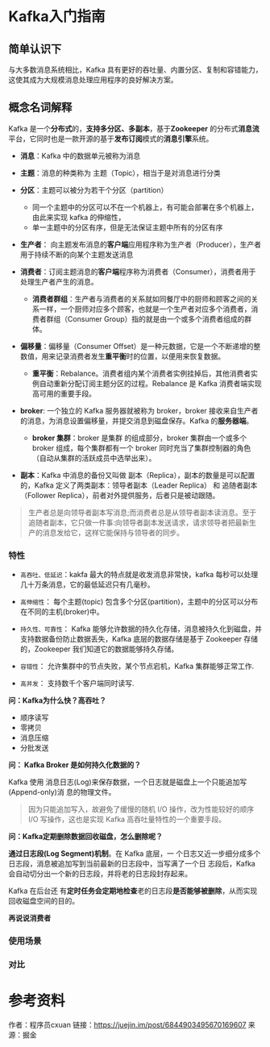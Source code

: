 # Kafka入门指南

## 简单认识下

与大多数消息系统相比，Kafka 具有更好的吞吐量、内置分区、复制和容错能力，这使其成为大规模消息处理应用程序的良好解决方案。



## 概念名词解释
Kafka 是一个**分布式**的，**支持多分区、多副本**，基于**Zookeeper** 的分布式**消息流**平台，它同时也是一款开源的基于**发布订阅**模式的**消息引擎**系统。

- **消息**：Kafka 中的数据单元被称为消息
- **主题**：消息的种类称为 主题（Topic），相当于是对消息进行分类
- **分区**：主题可以被分为若干个分区（partition）
  - 同一个主题中的分区可以不在一个机器上，有可能会部署在多个机器上，由此来实现 kafka 的伸缩性，
  - 单一主题中的分区有序，但是无法保证主题中所有的分区有序
- **生产者**： 向主题发布消息的**客户端**应用程序称为生产者（Producer），生产者用于持续不断的向某个主题发送消息
- **消费者**：订阅主题消息的**客户端**程序称为消费者（Consumer），消费者用于处理生产者产生的消息。
  - **消费者群组**：生产者与消费者的关系就如同餐厅中的厨师和顾客之间的关系一样，一个厨师对应多个顾客，也就是一个生产者对应多个消费者，消费者群组（Consumer Group）指的就是由一个或多个消费者组成的群体。
- **偏移量**：偏移量（Consumer Offset）是一种元数据，它是一个不断递增的整数值，用来记录消费者发生**重平衡**时的位置，以便用来恢复数据。
  - **重平衡**：Rebalance。消费者组内某个消费者实例挂掉后，其他消费者实例自动重新分配订阅主题分区的过程。Rebalance 是 Kafka 消费者端实现高可用的重要手段。
  
- **broker**: 一个独立的 Kafka 服务器就被称为 broker，broker 接收来自生产者的消息，为消息设置偏移量，并提交消息到磁盘保存。Kafka 的**服务器端**。
  - **broker 集群**：broker 是集群 的组成部分，broker 集群由一个或多个 broker 组成，每个集群都有一个 broker 同时充当了集群控制器的角色（自动从集群的活跃成员中选举出来）。
- **副本**：Kafka 中消息的备份又叫做 副本（Replica），副本的数量是可以配置的，Kafka 定义了两类副本：领导者副本（Leader Replica） 和 追随者副本（Follower Replica），前者对外提供服务，后者只是被动跟随。
>生产者总是向领导者副本写消息;而消费者总是从领导者副本读消息。至于追随者副本，它只做一件事:向领导者副本发送请求，请求领导者把最新生产的消息发给它，这样它能保持与领导者的同步。



### 特性

- `高吞吐、低延迟`：kakfa 最大的特点就是收发消息非常快，kafka 每秒可以处理几十万条消息，它的最低延迟只有几毫秒。
- `高伸缩性`： 每个主题(topic) 包含多个分区(partition)，主题中的分区可以分布在不同的主机(broker)中。
- `持久性、可靠性`： Kafka 能够允许数据的持久化存储，消息被持久化到磁盘，并支持数据备份防止数据丢失，Kafka 底层的数据存储是基于 Zookeeper 存储的，Zookeeper 我们知道它的数据能够持久存储。
- `容错性`： 允许集群中的节点失败，某个节点宕机，Kafka 集群能够正常工作. 
  
- `高并发`： 支持数千个客户端同时读写.

**问：Kafka为什么快？高吞吐？**
* 顺序读写
* 零拷贝
* 消息压缩
* 分批发送


**问： Kafka Broker 是如何持久化数据的？**

Kafka 使用 消息日志(Log)来保存数据，一个日志就是磁盘上一个只能追加写(Append-only)消 息的物理文件。
>因为只能追加写入，故避免了缓慢的随机 I/O 操作，改为性能较好的顺序 I/O 写操作，这也是实现 Kafka 高吞吐量特性的一个重要手段。


**问：Kafka定期删除数据回收磁盘，怎么删除呢？**

**通过日志段(Log Segment)机制**。在 Kafka 底层，一 个日志又近一步细分成多个日志段，消息被追加写到当前最新的日志段中，当写满了一个日 志段后，Kafka 会自动切分出一个新的日志段，并将老的日志段封存起来。

Kafka 在后台还 有**定时任务会定期地检查**老的日志段**是否能够被删除**，从而实现回收磁盘空间的目的。


**再说说消费者**




### 使用场景

### 对比


# 参考资料


作者：程序员cxuan
链接：https://juejin.im/post/6844903495670169607
来源：掘金

